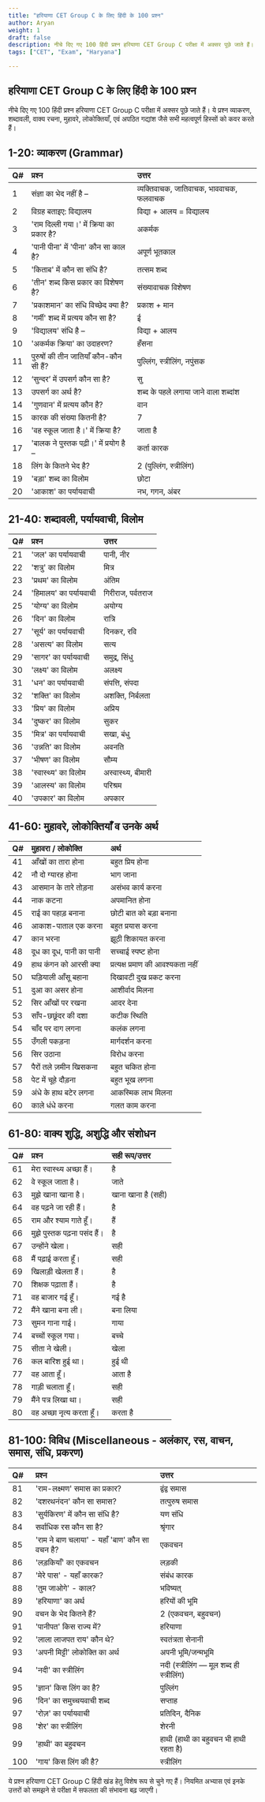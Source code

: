 ```yaml
---
title: "हरियाणा CET Group C के लिए हिंदी के 100 प्रश्न"
author: Aryan
weight: 1              
draft: false
description: नीचे दिए गए 100 हिंदी प्रश्न हरियाणा CET Group C परीक्षा में अक्सर पूछे जाते हैं। ये प्रश्न व्याकरण, शब्दावली, वाक्य रचना, मुहावरे, लोकोक्तियाँ, एवं अपठित गद्यांश जैसे सभी महत्वपूर्ण हिस्सों को कवर करते हैं।
tags: ["CET", "Exam", "Haryana"]

---
```



## हरियाणा CET Group C के लिए हिंदी के 100 प्रश्न

नीचे दिए गए 100 हिंदी प्रश्न हरियाणा CET Group C परीक्षा में अक्सर पूछे जाते हैं। ये प्रश्न व्याकरण, शब्दावली, वाक्य रचना, मुहावरे, लोकोक्तियाँ, एवं अपठित गद्यांश जैसे सभी महत्वपूर्ण हिस्सों को कवर करते हैं।

## 1-20: व्याकरण (Grammar)

| Q\# | प्रश्न | उत्तर |
| :-- | :-- | :-- |
| 1 | संज्ञा का भेद नहीं है – | व्यक्तिवाचक, जातिवाचक, भाववाचक, फलवाचक |
| 2 | विग्रह बताइए: विद्यालय | विद्या + आलय = विद्यालय |
| 3 | 'राम दिल्ली गया।' में क्रिया का प्रकार है? | अकर्मक |
| 4 | 'पानी पीना' में 'पीना' कौन सा काल है? | अपूर्ण भूतकाल |
| 5 | 'किताब' में कौन सा संधि है? | तत्सम शब्द |
| 6 | 'तीन' शब्द किस प्रकार का विशेषण है? | संख्यावाचक विशेषण |
| 7 | 'प्रकाशमान' का संधि विच्छेद क्या है? | प्रकाश + मान |
| 8 | 'गर्मी' शब्द में प्रत्यय कौन सा है? | ई |
| 9 | 'विद्यालय' संधि है – | विद्या + आलय |
| 10 | 'अकर्मक क्रिया' का उदाहरण? | हँसना |
| 11 | पुरुषों की तीन जातियाँ कौन-कौन सी हैं? | पुल्लिंग, स्त्रीलिंग, नपुंसक |
| 12 | ‘सुन्दर’ में उपसर्ग कौन सा है? | सु |
| 13 | उपसर्ग का अर्थ है? | शब्द के पहले लगाया जाने वाला शब्दांश |
| 14 | 'गुणवान' में प्रत्यय कौन है? | वान |
| 15 | कारक की संख्या कितनी है? | 7 |
| 16 | 'वह स्कूल जाता है।' में क्रिया है? | जाता है |
| 17 | 'बालक ने पुस्तक पढ़ी।' में प्रयोग है – | कर्ता कारक |
| 18 | लिंग के कितने भेद है? | 2 (पुल्लिंग, स्त्रीलिंग) |
| 19 | 'बड़ा' शब्द का विलोम | छोटा |
| 20 | 'आकाश' का पर्यायवाची | नभ, गगन, अंबर |

## 21-40: शब्दावली, पर्यायवाची, विलोम

| Q\# | प्रश्न | उत्तर |
| :-- | :-- | :-- |
| 21 | 'जल' का पर्यायवाची | पानी, नीर |
| 22 | 'शत्रु' का विलोम | मित्र |
| 23 | 'प्रथम' का विलोम | अंतिम |
| 24 | 'हिमालय' का पर्यायवाची | गिरीराज, पर्वतराज |
| 25 | 'योग्य' का विलोम | अयोग्य |
| 26 | 'दिन' का विलोम | रात्रि |
| 27 | 'सूर्य' का पर्यायवाची | दिनकर, रवि |
| 28 | 'असत्य' का विलोम | सत्य |
| 29 | 'सागर' का पर्यायवाची | समुद्र, सिंधु |
| 30 | 'लक्ष्य' का विलोम | अलक्ष्य |
| 31 | 'धन' का पर्यायवाची | संपत्ति, संपदा |
| 32 | 'शक्ति' का विलोम | अशक्ति, निर्बलता |
| 33 | 'प्रिय' का विलोम | अप्रिय |
| 34 | 'दुष्कर' का विलोम | सुकर |
| 35 | 'मित्र' का पर्यायवाची | सखा, बंधु |
| 36 | 'उन्नति' का विलोम | अवनति |
| 37 | 'भीषण' का विलोम | सौम्य |
| 38 | 'स्वास्थ्य' का विलोम | अस्वास्थ्य, बीमारी |
| 39 | 'आलस्य' का विलोम | परिश्रम |
| 40 | 'उपकार' का विलोम | अपकार |

## 41-60: मुहावरे, लोकोक्तियाँ व उनके अर्थ

| Q\# | मुहावरा / लोकोक्ति | अर्थ |
| :-- | :-- | :-- |
| 41 | आँखों का तारा होना | बहुत प्रिय होना |
| 42 | नौ दो ग्यारह होना | भाग जाना |
| 43 | आसमान के तारे तोड़ना | असंभव कार्य करना |
| 44 | नाक कटना | अपमानित होना |
| 45 | राई का पहाड़ बनाना | छोटी बात को बड़ा बनाना |
| 46 | आकाश-पाताल एक करना | बहुत प्रयास करना |
| 47 | कान भरना | झूठी शिकायत करना |
| 48 | दूध का दूध, पानी का पानी | सच्चाई स्पष्ट होना |
| 49 | हाथ कंगन को आरसी क्या | प्रत्यक्ष प्रमाण की आवश्यकता नहीं |
| 50 | घड़ियाली आँसू बहाना | दिखावटी दुख प्रकट करना |
| 51 | दुआ का असर होना | आशीर्वाद मिलना |
| 52 | सिर आँखों पर रखना | आदर देना |
| 53 | साँप-छछूंदर की दशा | कटीक स्थिति |
| 54 | चाँद पर दाग लगना | कलंक लगना |
| 55 | उँगली पकड़ना | मार्गदर्शन करना |
| 56 | सिर उठाना | विरोध करना |
| 57 | पैरों तले ज़मीन खिसकना | बहुत चकित होना |
| 58 | पेट में चूहे दौड़ना | बहुत भूख लगना |
| 59 | अंधे के हाथ बटेर लगना | आकस्मिक लाभ मिलना |
| 60 | काले धंधे करना | गलत काम करना |

## 61-80: वाक्य शुद्धि, अशुद्धि और संशोधन

| Q\# | प्रश्न | सही रूप/उत्तर |
| :-- | :-- | :-- |
| 61 | मेरा स्वास्थ्य अच्छा हैं। | है |
| 62 | वे स्कूल जाता है। | जाते |
| 63 | मुझे खाना खाना है। | खाना खाना है (सही) |
| 64 | वह पढ़ने जा रही हैं। | है |
| 65 | राम और श्याम गाते हूँ। | हैं |
| 66 | मुझे पुस्तक पढ़ना पसंद हैं। | है |
| 67 | उन्होंने खेला। | सही |
| 68 | मैं पढ़ाई करता हूँ। | सही |
| 69 | खिलाड़ी खेलता हैं। | है |
| 70 | शिक्षक पढ़ाता हैं। | है |
| 71 | वह बाजार गई हूँ। | गई है |
| 72 | मैंने खाना बना ली। | बना लिया |
| 73 | सुमन गाना गाई। | गाया |
| 74 | बच्चों स्कूल गया। | बच्चे |
| 75 | सीता ने खेली। | खेला |
| 76 | कल बारिश हुई था। | हुई थी |
| 77 | वह आता हूँ। | आता है |
| 78 | गाड़ी चलाता हूँ। | सही |
| 79 | मैंने पत्र लिखा था। | सही |
| 80 | वह अच्छा नृत्य करता हूँ। | करता है |

## 81-100: विविध (Miscellaneous - अलंकार, रस, वाचन, समास, संधि, प्रकरण)

| Q\# | प्रश्न | उत्तर |
| :-- | :-- | :-- |
| 81 | 'राम-लक्ष्मण' समास का प्रकार? | द्वंद्व समास |
| 82 | 'दशरथनंदन' कौन सा समास? | तत्पुरुष समास |
| 83 | 'सुर्यकिरण' में कौन सा संधि है? | यण संधि |
| 84 | सर्वाधिक रस कौन सा है? | श्रृंगार |
| 85 | 'राम ने बाण चलाया' - यहाँ 'बाण' कौन सा वचन है? | एकवचन |
| 86 | 'लड़कियाँ' का एकवचन | लड़की |
| 87 | 'मेरे पास' - यहाँ कारक? | संबंध कारक |
| 88 | 'तुम जाओगे' - काल? | भविष्यत् |
| 89 | 'हरियाणा' का अर्थ | हरियों की भूमि |
| 90 | वचन के भेद कितने हैं? | 2 (एकवचन, बहुवचन) |
| 91 | 'पानीपत' किस राज्य में? | हरियाणा |
| 92 | 'लाला लाजपत राय' कौन थे? | स्वतंत्रता सेनानी |
| 93 | 'अपनी मिट्टी' लोकोक्ति का अर्थ | अपनी भूमि/जन्मभूमि |
| 94 | 'नदी' का स्त्रीलिंग | नदी (स्त्रीलिंग — मूल शब्द ही स्त्रीलिंग) |
| 95 | 'ज्ञान' किस लिंग का है? | पुल्लिंग |
| 96 | 'दिन' का समुच्चयवाची शब्द | सप्ताह |
| 97 | 'रोज़' का पर्यायवाची | प्रतिदिन, दैनिक |
| 98 | 'शेर' का स्त्रीलिंग | शेरनी |
| 99 | 'हाथी' का बहुवचन | हाथी (हाथी का बहुवचन भी हाथी रहता है) |
| 100 | 'गाय' किस लिंग की है? | स्त्रीलिंग |

ये प्रश्न हरियाणा CET Group C हिंदी खंड हेतु विशेष रूप से चुने गए हैं। नियमित अभ्यास एवं इनके उत्तरों को समझने से परीक्षा में सफलता की संभावना बढ़ जाएगी।

